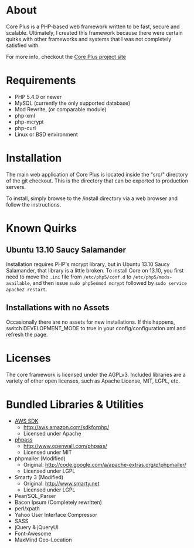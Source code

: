 # About

Core Plus is a PHP-based web framework written to be fast, secure and scalable.  Ultimately, I created this framework
because there were certain quirks with other frameworks and systems that I was not completely satisfied with.

For more info, checkout the [Core Plus project site](http://corepl.us)


# Requirements

* PHP 5.4.0 or newer
* MySQL (currently the only supported database)
* Mod Rewrite, (or comparable module)
* php-xml
* php-mcrypt
* php-curl
* Linux or BSD environment


# Installation

The main web application of Core Plus is located inside the "src/" directory of the git checkout.
This is the directory that can be exported to production servers.

To install, simply browse to the /install directory via a web browser and follow the instructions.


# Known Quirks

## Ubuntu 13.10 Saucy Salamander

Installation requires PHP's mcrypt library, but in Ubuntu 13.10 Saucy Salamander, that library is a little broken.
To install Core on 13.10, you first need to move the `.ini` file from `/etc/php5/conf.d` to `/etc/php5/mods-available`,
and then issue `sudo php5enmod mcrypt` followed by `sudo service apache2 restart`.

## Installations with no Assets

Occasionally there are no assets for new installations.
If this happens, switch DEVELOPMENT_MODE to true in your config/configuration.xml and refresh the page.


# Licenses

The core framework is licensed under the AGPLv3.  Included libraries are a variety of other open licenses, such as
Apache License, MIT, LGPL, etc.


# Bundled Libraries &amp; Utilities

* [AWS SDK](http://aws.amazon.com/sdkforphp/)
  * http://aws.amazon.com/sdkforphp/
  * Licensed under Apache
* [phpass](http://www.openwall.com/phpass/)
  * http://www.openwall.com/phpass/
  * Licensed under MIT
* phpmailer (Modified)
  * Original: http://code.google.com/a/apache-extras.org/p/phpmailer/
  * Licensed under LGPL
* Smarty 3 (Modified)
  * Original: http://www.smarty.net
  * Licensed under LGPL
* Pear/SQL_Parser
* Bacon Ipsum (Completely rewritten)
* perl/xpath
* Yahoo User Interface Compressor
* SASS
* jQuery &amp; jQueryUI
* Font-Awesome
* MaxMind Geo-Location